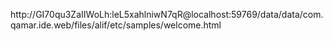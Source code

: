 http://GI70qu3ZaIIWoLh:leL5xahlniwN7qR@localhost:59769/data/data/com.qamar.ide.web/files/alif/etc/samples/welcome.html
